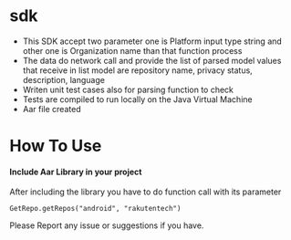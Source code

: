 # sdk 

- This SDK accept two parameter one is Platform input type string and other one is Organization name than that function process
- The data do network call and provide the list of parsed model values that receive in list model are repository name, privacy status, description, language
- Writen unit test cases also for parsing function to check
- Tests are compiled to run locally on the Java Virtual Machine 
- Aar file created

# How To Use
#### Include Aar Library in your project

After including the library you have to do function call with its parameter

`GetRepo.getRepos("android", "rakutentech")`

Please Report any issue or suggestions if you have.
